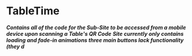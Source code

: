# TableTime


***Contains all of the code for the Sub-Site to be accessed from a mobile device upon scanning a Table's QR Code***
***Site currently only contains loading and fade-in animations three main buttons lack functionality (they d***

